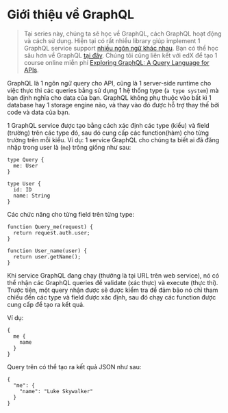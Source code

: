 # Giới thiệu về GraphQL

> Tại series này, chúng ta sẽ học về GraphQL, cách GraphQL hoạt động và cách sử dụng.
> Hiện tại có rất nhiều library giúp implement 1 GraphQL service support [nhiều ngôn ngữ khác nhau](https://graphql.org/code/). 
> Bạn có thể học sâu hơn về GraphQL [tại đây](https://www.howtographql.com/).
> Chúng tôi cũng liên kết với edX để tạo 1 course online miễn phí [Exploring GraphQL: A Query Language for APIs](https://www.edx.org/course/exploring-graphql-a-query-language-for-apis).

GraphQL là 1 ngôn ngữ query cho API, cũng là 1 server-side runtime cho việc thực thi các queries bằng sử dụng 1 hệ thống type (`a type system`) mà bạn định nghĩa cho data của bạn. GraphQL không phụ thuộc vào bất kì 1 database hay 1 storage engine nào, và thay vào đó được hỗ trợ thay thế bởi code và data của bạn.

1 GraphQL service được tạo bằng cách xác định các type (kiểu) và field (trường) trên các type đó, sau đó cung cấp các function(hàm) cho từng trường trên mỗi kiểu.
Ví dụ: 1 service GraphQL cho chúng ta biết ai đã đăng nhập trong user là (`me`) trông giống như sau:

```
type Query {
  me: User
}
 
type User {
  id: ID
  name: String
}
```

Các chức năng cho từng field trên từng type:

```
function Query_me(request) {
  return request.auth.user;
}
 
function User_name(user) {
  return user.getName();
}
```

Khi service GraphQL đang chạy (thường là tại URL trên web service), nó có thể nhận các GraphQL queries để validate (xác thực) và execute (thực thi).
Trước tiên, một query nhận được sẽ được kiểm tra để đảm bảo nó chỉ tham chiếu đến các type và field được xác định, sau đó chạy các function được cung cấp để tạo ra kết quả.

Ví dụ:

```
{
  me {
    name
  }
}
```

Query trên có thể tạo ra kết quả JSON như sau:

```
{
  "me": {
    "name": "Luke Skywalker"
  }
}
```